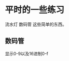 <html>
<body>
<h1>平时的一些练习</h1>
<p>流水灯 数码管 这些简单的东西。</p>
<h2>数码管</h2>
<p>显示0-9以及16进制0-f</p>
</body>
</html>
